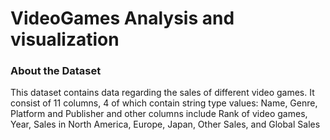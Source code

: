 # VideoGames Analysis and visualization
### About the Dataset

This dataset contains data regarding the sales of different video games. It consist of 11 columns, 4 of which contain string type values: Name, Genre, Platform and Publisher and other columns include Rank of video games, Year, Sales in North America, Europe, Japan, Other Sales, and Global Sales
